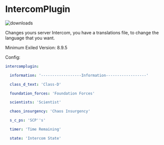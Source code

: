 # IntercomPlugin

![downloads](https://img.shields.io/github/downloads/arannnn7808/IntercomPlugin/total)

Changes yours server Intercom, you have a translations file, to change the language that you want.

Minimum Exiled Version: 8.9.5

Config:

```yaml
intercomplugin:

  information: '------------------Information------------------'

  class_d_text: 'Class-D'

  foundation_forces: 'Foundation Forces'

  scientists: 'Scientist'

  chaos_insurgency: 'Chaos Insurgency'

  s_c_ps: 'SCP''s'

  timer: 'Time Remaining'

  state: 'Intercom State'
```
